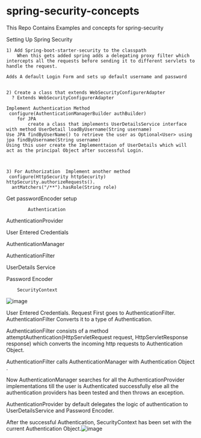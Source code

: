 # spring-security-concepts
This Repo Contains Examples and concepts for spring-security


Setting Up Spring Security

	1) Add Spring-boot-starter-security to the classpath 
	    When this gets added spring adds a delegating proxy filter which intercepts all the requests before sending it to different servlets to handle the request.
	
	Adds A default Login Form and sets up default username and password
	
	
	2) Create a class that extends WebSecurityConfigurerAdapter
	  ? Extends WebSecurityConfigurerAdapter
	 
	Implement Authentication Method
	 configure(AuthenticationManagerBuilder authBuilder)
	    for JPA
	        create a class that implements UserDetailsService interface with method UserDetail loadByUsername(String username)
	Use JPA findByUserName() to retrieve the user as Optional<User> using jpa findByUsername(String username)
	Using this user create the Implementtaion of UserDetails which will act as the principal Object after successful Login.
	
	
	
	3) For Authorization  Implement another method
	 configure(HttpSecurity httpSecurity)
	httpSecurity.authorizeRequests().
	  antMatchers("/**").hasRole(String role)
	
	
Get passwordEncoder setup 


            Authentication

AuthenticationProvider

           

User
Entered
Credentials

AuthenticationManager

AuthenticationFilter

UserDetails
Service

Password
Encoder

        SecurityContext
![image](https://user-images.githubusercontent.com/31301292/143436227-00aca940-c593-49b0-8612-670846dc9514.png)

User Entered Credentials. Request First goes to AuthenticationFilter. AuthenticationFilter Converts it to a type of Authentication.

AuthenticationFilter consists of a method attemptAuthentication(HttpServletRequest request, HttpServletResponse response) which converts the incoming http requests to Authentication Object.  

AuthenticationFilter calls AuthenticationManager with Authentication Object .

Now AuthenticationManager searches for all the AuthenticationProvider implementations till the user is 
Authenticated successfully else all the authentication providers has been tested and then throws an exception.

AuthenticationProvider by default delegates the logic of authentication to UserDetailsService and Password Encoder.

After the successful Authentication, SecurityContext has been set with the current Authentication Object.![image](https://user-images.githubusercontent.com/31301292/143436271-e3b8ad47-975b-4609-bbd4-c0a6247814f4.png)
